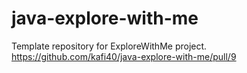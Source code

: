 # java-explore-with-me
Template repository for ExploreWithMe project.
https://github.com/kafi40/java-explore-with-me/pull/9
